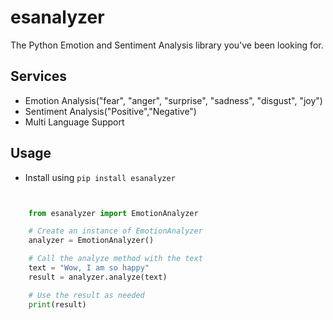 # esanalyzer
The Python Emotion and Sentiment Analysis library you've been looking for.


## Services
- Emotion Analysis("fear", "anger", "surprise", "sadness", "disgust", "joy")
- Sentiment Analysis("Positive","Negative")
- Multi Language Support


## Usage
- Install using `pip install esanalyzer`


```python 


	from esanalyzer import EmotionAnalyzer

	# Create an instance of EmotionAnalyzer
	analyzer = EmotionAnalyzer()

	# Call the analyze method with the text
	text = "Wow, I am so happy"
	result = analyzer.analyze(text)

	# Use the result as needed
	print(result)
	

```